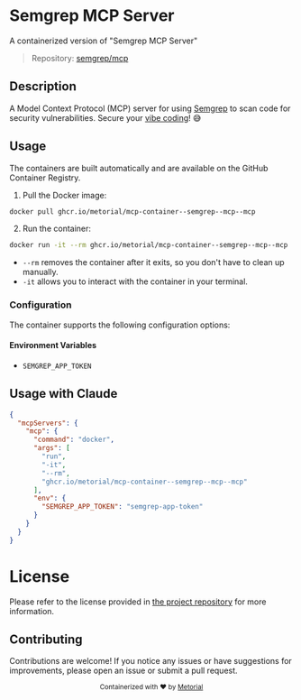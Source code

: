 
# Semgrep MCP Server

A containerized version of "Semgrep MCP Server"

> Repository: [semgrep/mcp](https://github.com/semgrep/mcp)

## Description

A Model Context Protocol (MCP) server for using [Semgrep](https://semgrep.dev) to scan code for security vulnerabilities. Secure your [vibe coding](https://semgrep.dev/blog/2025/giving-appsec-a-seat-at-the-vibe-coding-table/)! 😅


## Usage

The containers are built automatically and are available on the GitHub Container Registry.

1. Pull the Docker image:

```bash
docker pull ghcr.io/metorial/mcp-container--semgrep--mcp--mcp
```

2. Run the container:

```bash
docker run -it --rm ghcr.io/metorial/mcp-container--semgrep--mcp--mcp 
```

- `--rm` removes the container after it exits, so you don't have to clean up manually.
- `-it` allows you to interact with the container in your terminal.


### Configuration

The container supports the following configuration options:




#### Environment Variables

- `SEMGREP_APP_TOKEN`




## Usage with Claude

```json
{
  "mcpServers": {
    "mcp": {
      "command": "docker",
      "args": [
        "run",
        "-it",
        "--rm",
        "ghcr.io/metorial/mcp-container--semgrep--mcp--mcp"
      ],
      "env": {
        "SEMGREP_APP_TOKEN": "semgrep-app-token"
      }
    }
  }
}
```

# License

Please refer to the license provided in [the project repository](https://github.com/semgrep/mcp) for more information.

## Contributing

Contributions are welcome! If you notice any issues or have suggestions for improvements, please open an issue or submit a pull request.

<div align="center">
  <sub>Containerized with ❤️ by <a href="https://metorial.com">Metorial</a></sub>
</div>
  
